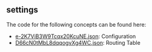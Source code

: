 ## settings

The code for the following concepts can be found here: 

- [e\-2K7ViB3W9Tcqx20KcuNE.json](e-2K7ViB3W9Tcqx20KcuNE.json): Configuration
- [D66cN0tMbL8dqqogvXg4WC.json](D66cN0tMbL8dqqogvXg4WC.json): Routing Table
